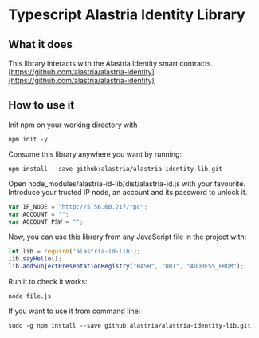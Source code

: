 # Typescript Alastria Identity Library
## What it does
This library interacts with the Alastria Identity smart contracts.
[https://github.com/alastria/alastria-identity](https://github.com/alastria/alastria-identity)

## How to use it
Init npm on your working directory with
```
npm init -y
```
Consume this library anywhere you want by running:
```
npm install --save github:alastria/alastria-identity-lib.git
```
Open node_modules/alastria-id-lib/dist/alastria-id.js with your favourite. Introduce your trusted IP node, an account and its password to unlock it.
```javascript
var IP_NODE = "http://5.56.60.217/rpc";
var ACCOUNT = "";
var ACCOUNT_PSW = "";
```
Now, you can use this library from any JavaScript file in the project with:
```javascript
let lib = require('alastria-id-lib');
lib.sayHello();
lib.addSubjectPresentationRegistry("HASH", "URI", "ADDRESS_FROM");
```
Run it to check it works:
```
node file.js
```
If you want to use it from command line:
```
sudo -g npm install --save github:alastria/alastria-identity-lib.git
```

